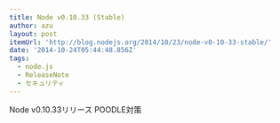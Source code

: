 ```yaml
---
title: Node v0.10.33 (Stable)
author: azu
layout: post
itemUrl: 'http://blog.nodejs.org/2014/10/23/node-v0-10-33-stable/'
date: '2014-10-24T05:44:48.856Z'
tags:
  - node.js
  - ReleaseNote
  - セキュリティ
---
```

Node v0.10.33リリース
POODLE対策
